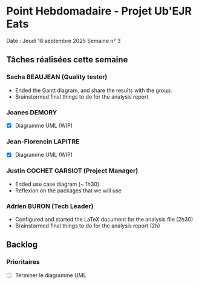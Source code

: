# Point Hebdomadaire - Projet Ub'EJR Eats

Date : Jeudi 18 septembre 2025
Semaine n° 3

## Tâches réalisées cette semaine

### Sacha BEAUJEAN (Quality tester)
- Ended the Gantt diagram, and share the results with the group. 
- Brainstormed final things to do for the analysis report

### Joanes DEMORY
- [x] Diagramme UML (WIP)

### Jean-Florencin LAPITRE 
- [x] Diagramme UML (WIP)

### Justin COCHET GARSIOT (Project Manager)
- Ended use case diagram (~ 1h30)
- Reflexion on the packages that we will use

### Adrien BURON (Tech Leader)
- Configured and started the LaTeX document for the analysis file (2h30)
- Brainstormed final things to do for the analysis report (2h)

## Backlog

### Prioritaires
- [ ] Terminer le diagramme UML
